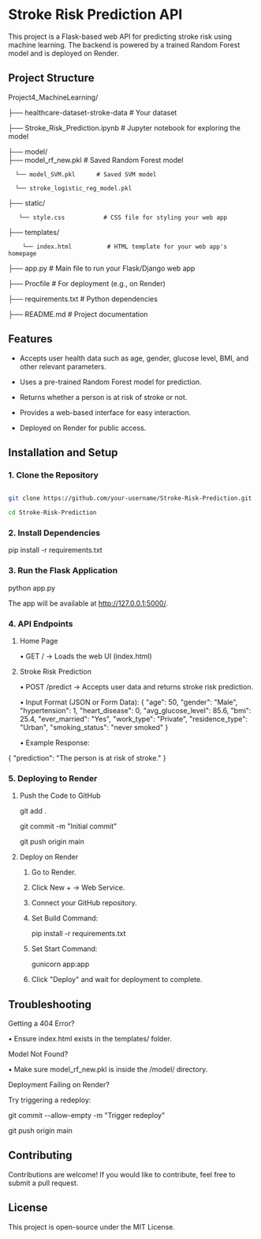 # Stroke Risk Prediction API

This project is a Flask-based web API for predicting stroke risk using machine learning. The backend is powered by a trained Random Forest model and is deployed on Render.

## Project Structure

Project4_MachineLearning/

├── healthcare-dataset-stroke-data  # Your dataset   

├── Stroke_Risk_Prediction.ipynb  # Jupyter notebook for exploring the model              

├── model/                  
      ├── model_rf_new.pkl    # Saved Random Forest model

      └── model_SVM.pkl      # Saved SVM model

      └── stroke_logistic_reg_model.pkl 

├── static/    

       └── style.css           # CSS file for styling your web app


├── templates/      

        └── index.html          # HTML template for your web app's homepage          


├── app.py                  # Main file to run your Flask/Django web app

├── Procfile                # For deployment (e.g., on Render)

├── requirements.txt        # Python dependencies

├── README.md               # Project documentation  

## Features

- Accepts user health data such as age, gender, glucose level, BMI, and other relevant parameters.
  
- Uses a pre-trained Random Forest model for prediction.
  
- Returns whether a person is at risk of stroke or not.
  
- Provides a web-based interface for easy interaction.
  
- Deployed on Render for public access.

## Installation and Setup

### 1. Clone the Repository

```bash

git clone https://github.com/your-username/Stroke-Risk-Prediction.git

cd Stroke-Risk-Prediction

```
### 2. Install Dependencies

pip install -r requirements.txt

### 3. Run the Flask Application

python app.py

The app will be available at http://127.0.0.1:5000/.

### 4. API Endpoints

1. Home Page

    •	GET / → Loads the web UI (index.html)

2. Stroke Risk Prediction

    •	POST /predict → Accepts user data and returns stroke risk prediction.

    •	Input Format (JSON or Form Data):
{
  "age": 50,
  "gender": "Male",
  "hypertension": 1,
  "heart_disease": 0,
  "avg_glucose_level": 85.6,
  "bmi": 25.4,
  "ever_married": "Yes",
  "work_type": "Private",
  "residence_type": "Urban",
  "smoking_status": "never smoked"
}

    •	Example Response:

{
  "prediction": "The person is at risk of stroke."
}

### 5. Deploying to Render

1. Push the Code to GitHub

    git add .

    git commit -m "Initial commit"

    git push origin main

2. Deploy on Render

    1.	Go to Render.

    2.	Click New + → Web Service.

    3.	Connect your GitHub repository.

    4.	Set Build Command:

        pip install -r requirements.txt

    5.	Set Start Command:

        gunicorn app:app

    6.	Click "Deploy" and wait for deployment to complete.

## Troubleshooting

Getting a 404 Error?

•	Ensure index.html exists in the templates/ folder.

Model Not Found?

•	Make sure model_rf_new.pkl is inside the /model/ directory.

Deployment Failing on Render?

Try triggering a redeploy:

git commit --allow-empty -m "Trigger redeploy"

git push origin main

## Contributing

Contributions are welcome! If you would like to contribute, feel free to submit a pull request.

## License

This project is open-source under the MIT License.


